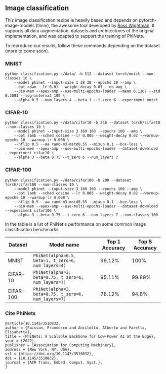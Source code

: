 ## Image classification

This image classification recipe is heavily based and depends on pytorch-image-models (timm), the awesome tool developed by [Ross Wightman](https://github.com/rwightman).
It supports all data augmentation, datasets and architectures of the original implementation, and was adapted to support the training of PhiNets.

To reproduce our results, follow these commands depending on the dataset (more to come soon).

### MNIST
```
python classification.py ~/data/ -b 512 --dataset torch/mnist --num-classes 10 \
	--model phinet --input-size 1 28 28 --epochs 20 --amp \
	--opt adam --lr 0.01 --weight-decay 0.01 --no-aug \
	--pin-mem --apex-amp --use-multi-epochs-loader --mean 0.1307 --std 0.3081 --log-interval 100 \
	--alpha 0.5 --num_layers 4 --beta 1 --t_zero 6 --experiment mnist
```

### CIFAR-10
```
python classification.py ~/data/cifar10 -b 256 --dataset torch/cifar10 --num-classes 10 \
	--model phinet --input-size 3 160 160 --epochs 100 --amp \
	--opt lamb --sched cosine --lr 0.005 --weight-decay 0.02 --warmup-epochs 10 --warmup-lr 0.008 \
	--hflip 0.5 --aa rand-m3-mstd0.55 --mixup 0.1 --bce-loss \
	--pin-mem --apex-amp --use-multi-epochs-loader --dataset-download --experiment cifar10 \
	--alpha 3 --beta 0.75 --t_zero 6 --num_layers 7
```

### CIFAR-100
```
python classification.py ~/data/cifar100 -b 200 --dataset torch/cifar100 --num-classes 10 \
	--model phinet --input-size 3 160 160 --epochs 100 --amp \
	--opt lamb --sched cosine --lr 0.005 --weight-decay 0.02 --warmup-epochs 10 --warmup-lr 0.008 \
	--hflip 0.5 --aa rand-m3-mstd0.55 --mixup 0.1 --bce-loss \
	--pin-mem --apex-amp --use-multi-epochs-loader --dataset-download --experiment cifar100 \
	--alpha 3 --beta 0.75 --t_zero 6 --num_layers 7 --num-classes 100
```

In the table is a list of PhiNet's performance on some common image classification benchmarks.

| Dataset | Model name         | Top 1 Accuracy  | Top 5 Accuracy |
| -------- | ------------------ |---------------- | -------------- |
| MNIST | `PhiNet(alpha=0.5, beta=1, t_zero=6, num_layers=4)`   |     99.12%         |      100%       |
| CIFAR-10 | `PhiNet(alpha=3, beta=0.75, t_zero=6, num_layers=7)`   |     95.11%         |      99.89%       |
| CIFAR-100 | `PhiNet(alpha=3, beta=0.75, t_zero=6, num_layers=7)`   |     78.12%         |      94.8%       |

### Cite PhiNets
```
@article{10.1145/3510832,
author = {Paissan, Francesco and Ancilotto, Alberto and Farella, Elisabetta},
title = {PhiNets: A Scalable Backbone for Low-Power AI at the Edge},
year = {2022},
publisher = {Association for Computing Machinery},
address = {New York, NY, USA},
url = {https://doi.org/10.1145/3510832},
doi = {10.1145/3510832},
journal = {ACM Trans. Embed. Comput. Syst.},
}
```
